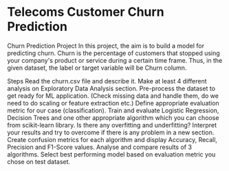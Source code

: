 # Telecoms Customer Churn Prediction
 Churn Prediction
Project
In this project, the aim is to build a model for predicting churn. Churn is the percentage of customers that stopped using your company's product or service during a certain time frame. Thus, in the given dataset, the label or target variable will be Churn column.

Steps
Read the churn.csv file and describe it.
Make at least 4 different analysis on Exploratory Data Analysis section.
Pre-process the dataset to get ready for ML application. (Check missing data and handle them, do we need to do scaling or feature extraction etc.)
Define appropriate evaluation metric for our case (classification).
Train and evaluate Logistic Regression, Decision Trees and one other appropriate algorithm which you can choose from scikit-learn library.
Is there any overfitting and underfitting? Interpret your results and try to overcome if there is any problem in a new section.
Create confusion metrics for each algorithm and display Accuracy, Recall, Precision and F1-Score values.
Analyse and compare results of 3 algorithms.
Select best performing model based on evaluation metric you chose on test dataset.
